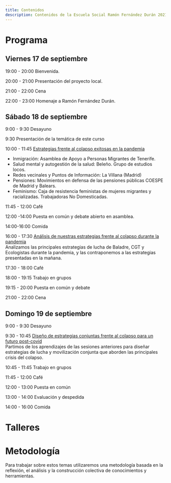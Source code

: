 ```yaml
---
title: Contenidos
description: Contenidos de la Escuela Social Ramón Fernández Durán 2021
---
```


# Programa

## Viernes 17 de septiembre

19:00 - 20:00 Bienvenida.

20:00 - 21:00 Presentación del proyecto local.

21:00 - 22:00 Cena

22:00 - 23:00 Homenaje a Ramón Fernández Durán.

## Sábado 18 de septiembre

9:00 - 9:30 Desayuno

9:30 Presentación de la temática de este curso

10:00 - 11:45 [Estrategias frente al colapso exitosas en la pandemia](#taller1)

- Inmigración: Asamblea de Apoyo a Personas Migrantes de Tenerife.
- Salud mental y autogestión de la salud: Beleño. Grupo de estudios locos.
- Redes vecinales y Puntos de Información: La Villana (Madrid)
- Pensiones: Movimientos en defensa de las pensiones públicas COESPE de Madrid y Balears.
- Feminismo: Caja de resistencia feministas de mujeres migrantes y racializadas. Trabajadoras No Domesticadas.

11:45 - 12:00 Café

12:00 -14:00 Puesta en común y debate abierto en asamblea.

14:00-16:00 Comida

16:00 - 17:30 [Análisis de nuestras estrategias frente al colapso durante la pandemia](#taller2)  
Analizamos las principales estrategias de lucha de Baladre, CGT y Ecologistas durante la pandemia, y las contraponemos a las estrategias presentadas en la mañana.

17:30 - 18:00 Café

18:00 - 19:15 Trabajo en grupos

19:15 - 20:00 Puesta en común y debate

21:00 - 22:00 Cena

## Domingo 19 de septiembre

9:00 - 9:30 Desayuno

9:30 - 10:45 [Diseño de estrategias conjuntas frente al colapso para un futuro post-covid](#taller3)  
Partimos de los aprendizajes de las sesiones anteriores para diseñar estrategias de lucha y movilización conjunta que aborden las principales crisis del colapso.

10:45 - 11:45 Trabajo en grupos

11:45 - 12:00 Café

12:00 - 13:00 Puesta en común

13:00 - 14:00 Evaluación y despedida

14:00 - 16:00 Comida

# Talleres



# Metodología

Para trabajar sobre estos temas utilizaremos una metodología basada en la reflexión, el análisis y la construcción colectiva de conocimientos y herramientas.


